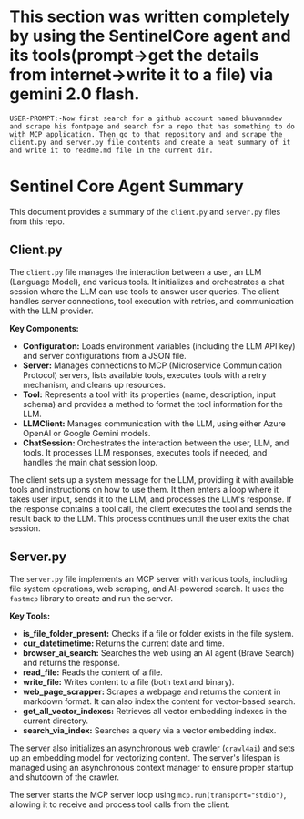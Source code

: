 # This section was written completely by using the SentinelCore agent and its tools(prompt->get the details from internet->write it to a file) via gemini 2.0 flash.

```
USER-PROMPT:-Now first search for a github account named bhuvanmdev and scrape his fontpage and search for a repo that has something to do with MCP application. Then go to that repository and and scrape the client.py and server.py file contents and create a neat summary of it and write it to readme.md file in the current dir.
``` 

# Sentinel Core Agent Summary

This document provides a summary of the `client.py` and `server.py` files from this repo.

## Client.py

The `client.py` file manages the interaction between a user, an LLM (Language Model), and various tools. It initializes and orchestrates a chat session where the LLM can use tools to answer user queries. The client handles server connections, tool execution with retries, and communication with the LLM provider.

**Key Components:**

*   **Configuration:** Loads environment variables (including the LLM API key) and server configurations from a JSON file.
*   **Server:** Manages connections to MCP (Microservice Communication Protocol) servers, lists available tools, executes tools with a retry mechanism, and cleans up resources.
*   **Tool:** Represents a tool with its properties (name, description, input schema) and provides a method to format the tool information for the LLM.
*   **LLMClient:** Manages communication with the LLM, using either Azure OpenAI or Google Gemini models.
*   **ChatSession:** Orchestrates the interaction between the user, LLM, and tools. It processes LLM responses, executes tools if needed, and handles the main chat session loop.

The client sets up a system message for the LLM, providing it with available tools and instructions on how to use them. It then enters a loop where it takes user input, sends it to the LLM, and processes the LLM's response. If the response contains a tool call, the client executes the tool and sends the result back to the LLM. This process continues until the user exits the chat session.

## Server.py

The `server.py` file implements an MCP server with various tools, including file system operations, web scraping, and AI-powered search. It uses the `fastmcp` library to create and run the server.

**Key Tools:**

*   **is_file_folder_present:** Checks if a file or folder exists in the file system.
*   **cur_datetimetime:** Returns the current date and time.
*   **browser_ai_search:** Searches the web using an AI agent (Brave Search) and returns the response.
*   **read_file:** Reads the content of a file.
*   **write_file:** Writes content to a file (both text and binary).
*   **web_page_scrapper:** Scrapes a webpage and returns the content in markdown format. It can also index the content for vector-based search.
*   **get_all_vector_indexes:** Retrieves all vector embedding indexes in the current directory.
*   **search_via_index:** Searches a query via a vector embedding index.

The server also initializes an asynchronous web crawler (`crawl4ai`) and sets up an embedding model for vectorizing content. The server's lifespan is managed using an asynchronous context manager to ensure proper startup and shutdown of the crawler.

The server starts the MCP server loop using `mcp.run(transport="stdio")`, allowing it to receive and process tool calls from the client.
